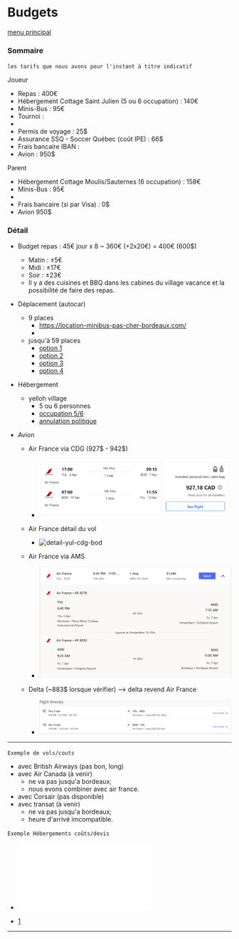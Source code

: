 # Budgets

[menu principal](./readme.md)

### Sommaire

`les tarifs que nous avons pour l'instant à titre indicatif`

Joueur
- Repas : 400€
- Hébergement Cottage Saint Julien (5 ou 6 occupation) : 140€
- Minis-Bus : 95€
- Tournoi : 
- 
- Permis de voyage : 25$
- Assurance SSQ - Soccer Québec (coût IPE) : 66$
- Frais bancaire IBAN :
- Avion : 950$

Parent
- Hébergement Cottage Moulis/Sauternes (6 occupation) : 158€
- Minis-Bus : 95€
- 
- Frais bancaire (si par Visa) : 0$
- Avion 950$

### Détail

- Budget repas : 45€ jour x 8 ~ 360€ (+2x20€) = 400€ (600$)
  - Matin : ±5€
  - Midi : ±17€
  - Soir : ±23€
  - Il y a des cuisines et BBQ dans les cabines du village vacance et la possibilité de faire des repas.

- Déplacement (autocar)
  - 9 places
    - https://location-minibus-pas-cher-bordeaux.com/
    - 
  - jusqu'à 59 places
    - [option 1](https://www.cars-de-france.com/tarifs-location-autocar/)
    - [option 2](https://www.location-bus.fr/)
    - [option 3](https://locationminibus.fr/)
    - [option 4](https://www.sixt.fr/funnel/#/reservation/offerconfig?ctyp=van&minPs=7)

- Hébergement
  - yelloh village 
    - 5 ou 6 personnes
    - [occupation 5/6](https://www.yellohvillage.fr/camping/bordeaux_lac/nos_locations/75474#content)
    - [annulation politique](https://www.yellohvillage.fr/footer/infos_pratiques/cgv)

- Avion
  - Air France via CDG (927$ - 942$)
    - ![af-yul-cdg-bod](./af-yul-bod.png)
  - Air France détail du vol
    - ![detail-yul-cdg-bod](./vol-yul-bod.png)

  - Air France via AMS
    - ![af-yul-ams-bod](./af-yul-ams-bod.png)

  - Delta (~883$ lorsque vérifier) --> delta revend Air France
    - ![delta-yul-bod](./delta-yul-bod.png)

---


`Exemple de vols/couts`
- avec British Airways (pas bon, long)
- avec Air Canada (à venir)
  - ne va pas jusqu'a bordeaux;
  - nous evons combiner avec air france.
- avec Corsair (pas disponible)
- avec transat (à venir)
  - ne va pas jusqu'a bordeaux;
  - heure d'arrivé imcompatible.

`Exemple Hébergements coûts/devis`
- ![exemple hébergement joueurs](./your-yellohvillage-reservation.pdf)

- [1](https://www.yellohvillage.fr/camping/search?search_text=Cit%C3%A9+du+vin+Bordeaux&campings_content_ids=75198-2655-2656-5338&poi_id=40049&poi_latlong=44.862285%2C-0.550124&total_count_village=91&date_start=08%2F04%2F2023&date_end=15%2F04%2F2023&hebergement=rental_unit&nb_personnes=1)

---
